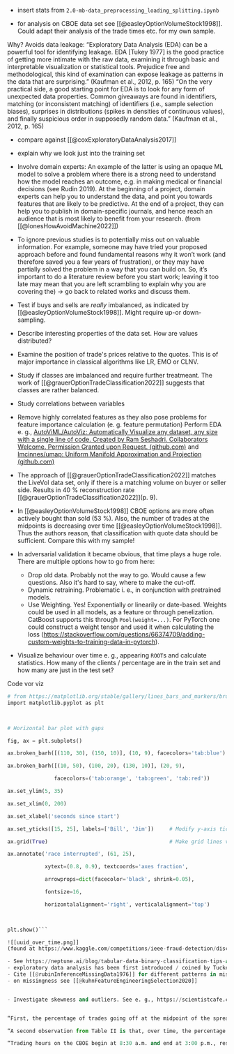 - insert stats from `2.0-mb-data_preprocessing_loading_splitting.ipynb`

- for analysis on CBOE data set see [[@easleyOptionVolumeStock1998]]. Could adapt their analysis of the trade times etc. for my own sample.

Why? Avoids data leakage: “Exploratory Data Analysis (EDA) can be a powerful tool for identifying leakage. EDA [Tukey 1977] is the good practice of getting more intimate with the raw data, examining it through basic and interpretable visualization or statistical tools. Prejudice free and methodological, this kind of examination can expose leakage as patterns in the data that are surprising.” (Kaufman et al., 2012, p. 165)
“On the very practical side, a good starting point for EDA is to look for any form of unexpected data properties. Common giveaways are found in identifiers, matching (or inconsistent matching) of identifiers (i.e., sample selection biases), surprises in distributions (spikes in densities of continuous values), and finally suspicious order in supposedly random data.” (Kaufman et al., 2012, p. 165)

- compare against [[@coxExploratoryDataAnalysis2017]]
- explain why we look just into the training set

- Involve domain experts: An example of the latter is using an opaque ML model to solve a problem where there is a strong need to understand how the model reaches an outcome, e.g. in making medical or financial decisions (see Rudin 2019). At the beginning of a project, domain experts can help you to understand the data, and point you towards features that are likely to be predictive. At the end of a project, they can help you to publish in domain-specific journals, and hence reach an audience that is most likely to benefit from your research. (from [[@lonesHowAvoidMachine2022]])
- To ignore previous studies is to potentially miss out on valuable information. For example, someone may have tried your proposed approach before and found fundamental reasons why it won’t work (and therefore saved you a few years of frustration), or they may have partially solved the problem in a way that you can build on. So, it’s important to do a literature review before you start work; leaving it too late may mean that you are left scrambling to explain why you are covering the) -> go back to related works and discuss them.

- Test if buys and sells are *really* imbalanced, as indicated by [[@easleyOptionVolumeStock1998]]. Might require up-or down-sampling.

- Describe interesting properties of the data set. How are values distributed?
- Examine the position of trade's prices relative to the quotes. This is of major importance in classical algorithms like LR, EMO or CLNV.
- Study if classes are imbalanced and require further treatmeant. The work of [[@grauerOptionTradeClassification2022]] suggests that classes are rather balanced.
- Study correlations between variables
- Remove highly correlated features as they also pose problems for feature importance calculation (e. g. feature permutation)
Perform EDA e. g., [AutoViML/AutoViz: Automatically Visualize any dataset, any size with a single line of code. Created by Ram Seshadri. Collaborators Welcome. Permission Granted upon Request. (github.com)](https://github.com/AutoViML/AutoViz) and [lmcinnes/umap: Uniform Manifold Approximation and Projection (github.com)](https://github.com/lmcinnes/umap)
- The approach of [[@grauerOptionTradeClassification2022]] matches the LiveVol data set, only if there is a matching volume on buyer or seller side. Results in 40 % reconstruction rate [[@grauerOptionTradeClassification2022]](p. 9). 
- In [[@easleyOptionVolumeStock1998]] CBOE options are more often actively bought than sold (53 %). Also, the number of trades at the midpoints is decreasing over time [[@easleyOptionVolumeStock1998]]. Thus the authors reason, that classification with quote data should be sufficient. Compare this with my sample!
- In adversarial validation it became obvious, that time plays a huge role. There are multiple options how to go from here:
	- Drop old data. Probably not the way to go. Would cause a few questions. Also it's hard to say, where to make the cut-off.
	- Dynamic retraining. Problematic i. e., in conjunction with pretrained models.
	- Use Weighting. Yes! Exponentially or linearily or date-based. Weights could be used in all models, as a feature or through penelization. CatBoost supports this through `Pool(weight=...)`. For PyTorch one could construct a weight tensor and used it when calculating the loss (https://stackoverflow.com/questions/66374709/adding-custom-weights-to-training-data-in-pytorch).

- Visualize behaviour over time e. g., appearing `ROOT`s and calculate statistics. How many of the clients / percentage are in the train set and how many are just in the test set?

Code vor viz
```python 
# from https://matplotlib.org/stable/gallery/lines_bars_and_markers/broken_barh.html
import matplotlib.pyplot as plt

  

# Horizontal bar plot with gaps

fig, ax = plt.subplots()

ax.broken_barh([(110, 30), (150, 10)], (10, 9), facecolors='tab:blue')

ax.broken_barh([(10, 50), (100, 20), (130, 10)], (20, 9),

               facecolors=('tab:orange', 'tab:green', 'tab:red'))

ax.set_ylim(5, 35)

ax.set_xlim(0, 200)

ax.set_xlabel('seconds since start')

ax.set_yticks([15, 25], labels=['Bill', 'Jim'])     # Modify y-axis tick labels

ax.grid(True)                                       # Make grid lines visible

ax.annotate('race interrupted', (61, 25),

            xytext=(0.8, 0.9), textcoords='axes fraction',

            arrowprops=dict(facecolor='black', shrink=0.05),

            fontsize=16,

            horizontalalignment='right', verticalalignment='top')

  

plt.show()```

![[uuid_over_time.png]]
(found at https://www.kaggle.com/competitions/ieee-fraud-detection/discussion/111284)

- See https://neptune.ai/blog/tabular-data-binary-classification-tips-and-tricks-from-5-kaggle-competitions for more ideas
- exploratory data analysis has been first introduced / coined by Tuckey. Found in [[@kuhnFeatureEngineeringSelection2020]]
- Cite [[@rubinInferenceMissingData1976]] for different patterns in missing data.
- on missingness see [[@kuhnFeatureEngineeringSelection2020]]


- Investigate skewness and outliers. See e. g., https://scientistcafe.com/ids/resolve-skewness.html and https://scientistcafe.com/ids/outliers.html.


“First, the percentage of trades going off at the midpoint of the spread is far lower in CBOE trades than in NYSE trades. Vijh offers the explanation that the market design of the CBOE—a competitive dealer system—might be the cause of this phenomenon as marketmakers offer their lowest quotes, and hence are not willing to bargain on transactions prices. An alternative explanation is that if informed trading occurs on the CBOE, and, if it is harder to detect given the multiplicity of dealers, then marketmakers protect themselves by trading at quoted prices more often” ([Easley et al., 1998, p. 454](zotero://select/library/items/593W67XA)) ([pdf](zotero://open-pdf/library/items/ZBEQIUNK?page=24&annotation=APMBYNEV))

“A second observation from Table II is that, over time, the percentage of trades executed at the spread midpoint shows a strong downward trend. This should make trade data more easily classifiable using quote data alone. Also, although studies of NYSE transactions report a roughly even split between buys and sells, it is clear that trades on the CBOE are increasingly buys. Hence, options are actively bought, rather than sold. This strengthens the argument against using transactions prices in studies of option marketstock market interactions, as these prices are more likely to be at the ask than at the bid and, hence, would bias upward the implied stock price.” ([Easley et al., 1998, p. 454](zotero://select/library/items/593W67XA)) ([pdf](zotero://open-pdf/library/items/ZBEQIUNK?page=24&annotation=2LW9T8MQ))

“Trading hours on the CBOE begin at 8:30 a.m. and end at 3:00 p.m., resulting in 78 5-minute intervals during each trading day.22 The option volume series reveal a distinct U-shaped intraday pattern. Both put and call option trading reach a peak about 45 minutes after the opening. The peak volume is almost 2 percent of daily traded volume for calls and about 2.75 percent of daily volume for puts. The volume falls to less than 0.5 percent of the daily volume by noon. It rises again in the afternoon and, although the level of the afternoon peak is not as high as the morning one for puts, it is marginally higher than the morning peak for calls. Trading volume then quickly falls off toward the close. These volume patterns have two interesting implications. First, because early morning and late afternoon are the periods of high volume, such periods may include more informed trades as it is easier for informed traders to "hide" in the volume at that time (see Admati and Pfleiderer (1988) and Foster and Viswanathan (1990) for discussion of such behavior). Second, because peak option volume lags peak stock volume (which occurs at the opening) by about 45 minutes, the multiple regression results of our study must take this into account.” (Easley et al., 1998, p. 455)

